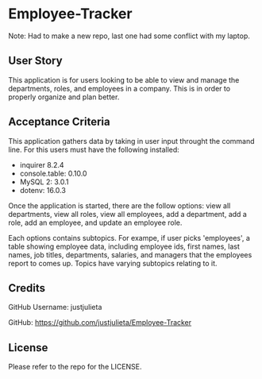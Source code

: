 # Employee-Tracker

 Note: Had to make a new repo, last one had some conflict with my laptop.

## User Story

This application is for users looking to be able to view and manage the departments, roles, and employees in a company. This is in order to properly organize and plan better. 

## Acceptance Criteria

This application gathers data by taking in user input throught the command line. For this users must have the following installed:
- inquirer 8.2.4
- console.table: 0.10.0
- MySQL 2: 3.0.1
- dotenv: 16.0.3

Once the application is started, there are the follow options: view all departments, view all roles, view all employees, add a department, add a role, add an employee, and update an employee role.

Each options contains subtopics. For exampe, if user picks 'employees', a table showing employee data, including employee ids, first names, last names, job titles, departments, salaries, and managers that the employees report to comes up. Topics have varying subtopics relating to it.

## Credits

GitHub Username: justjulieta

GitHub: https://github.com/justjulieta/Employee-Tracker

## License
Please refer to the repo for the LICENSE.